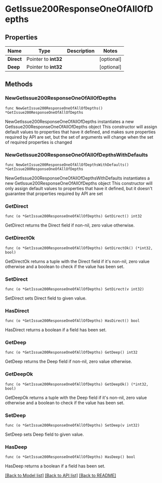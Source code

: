 # GetIssue200ResponseOneOfAllOfDepths

## Properties

Name | Type | Description | Notes
------------ | ------------- | ------------- | -------------
**Direct** | Pointer to **int32** |  | [optional] 
**Deep** | Pointer to **int32** |  | [optional] 

## Methods

### NewGetIssue200ResponseOneOfAllOfDepths

`func NewGetIssue200ResponseOneOfAllOfDepths() *GetIssue200ResponseOneOfAllOfDepths`

NewGetIssue200ResponseOneOfAllOfDepths instantiates a new GetIssue200ResponseOneOfAllOfDepths object
This constructor will assign default values to properties that have it defined,
and makes sure properties required by API are set, but the set of arguments
will change when the set of required properties is changed

### NewGetIssue200ResponseOneOfAllOfDepthsWithDefaults

`func NewGetIssue200ResponseOneOfAllOfDepthsWithDefaults() *GetIssue200ResponseOneOfAllOfDepths`

NewGetIssue200ResponseOneOfAllOfDepthsWithDefaults instantiates a new GetIssue200ResponseOneOfAllOfDepths object
This constructor will only assign default values to properties that have it defined,
but it doesn't guarantee that properties required by API are set

### GetDirect

`func (o *GetIssue200ResponseOneOfAllOfDepths) GetDirect() int32`

GetDirect returns the Direct field if non-nil, zero value otherwise.

### GetDirectOk

`func (o *GetIssue200ResponseOneOfAllOfDepths) GetDirectOk() (*int32, bool)`

GetDirectOk returns a tuple with the Direct field if it's non-nil, zero value otherwise
and a boolean to check if the value has been set.

### SetDirect

`func (o *GetIssue200ResponseOneOfAllOfDepths) SetDirect(v int32)`

SetDirect sets Direct field to given value.

### HasDirect

`func (o *GetIssue200ResponseOneOfAllOfDepths) HasDirect() bool`

HasDirect returns a boolean if a field has been set.

### GetDeep

`func (o *GetIssue200ResponseOneOfAllOfDepths) GetDeep() int32`

GetDeep returns the Deep field if non-nil, zero value otherwise.

### GetDeepOk

`func (o *GetIssue200ResponseOneOfAllOfDepths) GetDeepOk() (*int32, bool)`

GetDeepOk returns a tuple with the Deep field if it's non-nil, zero value otherwise
and a boolean to check if the value has been set.

### SetDeep

`func (o *GetIssue200ResponseOneOfAllOfDepths) SetDeep(v int32)`

SetDeep sets Deep field to given value.

### HasDeep

`func (o *GetIssue200ResponseOneOfAllOfDepths) HasDeep() bool`

HasDeep returns a boolean if a field has been set.


[[Back to Model list]](../README.md#documentation-for-models) [[Back to API list]](../README.md#documentation-for-api-endpoints) [[Back to README]](../README.md)


